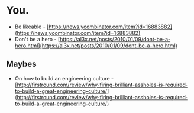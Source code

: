 # You.

* Be likeable - [https://news.ycombinator.com/item?id=16883882](https://news.ycombinator.com/item?id=16883882)
* Don't be a hero - [https://al3x.net/posts/2010/01/09/dont-be-a-hero.html](https://al3x.net/posts/2010/01/09/dont-be-a-hero.html)

## Maybes

* On how to build an engineering culture - [http://firstround.com/review/why-firing-brilliant-assholes-is-required-to-build-a-great-engineering-culture/](http://firstround.com/review/why-firing-brilliant-assholes-is-required-to-build-a-great-engineering-culture/)



